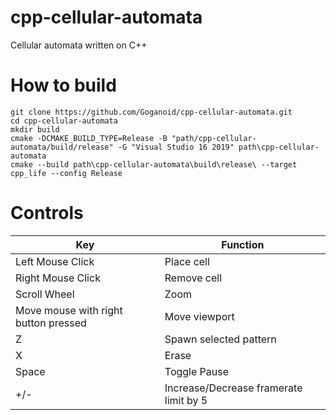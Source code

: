 # cpp-cellular-automata
Cellular automata written on C++

# How to build
```shell
git clone https://github.com/Goganoid/cpp-cellular-automata.git
cd cpp-cellular-automata
mkdir build
cmake -DCMAKE_BUILD_TYPE=Release -B "path/cpp-cellular-automata/build/release" -G "Visual Studio 16 2019" path\cpp-cellular-automata
cmake --build path\cpp-cellular-automata\build\release\ --target cpp_life --config Release
```
# Controls
| Key                                  | Function
|--------------------------------------|------------------------
| Left Mouse Click                     | Place cell             
| Right Mouse Click                    | Remove cell            
| Scroll Wheel                         | Zoom                   
| Move mouse with right button pressed | Move viewport          
| Z                                    | Spawn selected pattern 
| X                                    | Erase                  
| Space                                | Toggle Pause           
| +/-				       | Increase/Decrease framerate limit by 5

